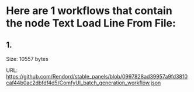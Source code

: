 # Here are 1 workflows that contain the node Text Load Line From File:

## 1. 

Size: 10557 bytes

URL: https://github.com/Rendord/stable_panels/blob/0997828ad39957a9fd3810caf44b0ac2dbfdf4d5/ComfyUI_batch_generation_workflow.json

